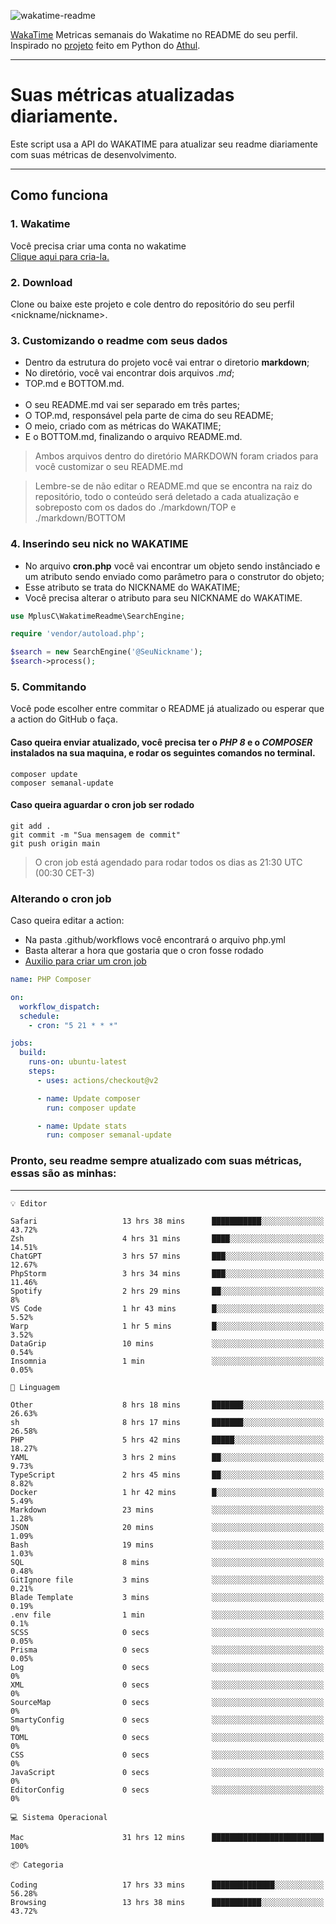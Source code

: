 ![wakatime-readme](https://socialify.git.ci/bymatheus/wakatime-readme/image?description=1&descriptionEditable=M%C3%A9tricas%20semanais%20do%20Wakatime%20no%20seu%20README%20de%20perfil.&font=KoHo&forks=1&language=1&owner=1&pattern=Signal&stargazers=1&theme=Dark)

[WakaTime](https://wakatime.com) Metricas semanais do Wakatime no README do seu perfil. <br>
Inspirado no [projeto](https://github.com/athul/waka-readme) feito em Python do [Athul](https://github.com/athul).
___

# Suas métricas atualizadas diariamente.
Este script usa a API do WAKATIME para atualizar seu readme diariamente com suas métricas de desenvolvimento.

___

## Como funciona

### 1. Wakatime
Você precisa criar uma conta no wakatime <br>
[Clique aqui para cria-la.](https://wakatime.com) 

### 2. Download
Clone ou baixe este projeto e cole dentro do repositório do seu perfil <nickname/nickname>.

### 3. Customizando o readme com seus dados
- Dentro da estrutura do projeto você vai entrar o diretorio **markdown**;  
- No diretório, você vai encontrar dois arquivos *.md*;
- TOP.md e BOTTOM.md.
<br><br>
- O seu README.md vai ser separado em três partes; 
- O TOP.md, responsável pela parte de cima do seu README;
- O meio, criado com as métricas do WAKATIME;
- E o BOTTOM.md, finalizando o arquivo README.md.<br>

> Ambos arquivos dentro do diretório MARKDOWN foram criados para você customizar o seu README.md

> Lembre-se de não editar o README.md que se encontra na raiz do repositório, todo o conteúdo será deletado a cada atualização e sobreposto com os dados do ./markdown/TOP e ./markdown/BOTTOM

### 4. Inserindo seu nick no WAKATIME
- No arquivo **cron.php** você vai encontrar um objeto sendo instânciado e um atributo sendo enviado como parâmetro para o construtor do objeto;
- Esse atributo se trata do NICKNAME do WAKATIME;
- Você precisa alterar o atributo para seu NICKNAME do WAKATIME.

```php
use MplusC\WakatimeReadme\SearchEngine;

require 'vendor/autoload.php';

$search = new SearchEngine('@SeuNickname');
$search->process();
```

### 5. Commitando
Você pode escolher entre commitar o README já atualizado ou esperar que a action do GitHub o faça. <br>

#### Caso queira enviar atualizado, você precisa ter o *PHP 8* e o *COMPOSER* instalados na sua maquina, e rodar os seguintes comandos no terminal.
```composer
composer update
composer semanal-update 
```

#### Caso queira aguardar o cron job ser rodado 
```git 
git add .
git commit -m "Sua mensagem de commit"
git push origin main
```

>O cron job está agendado para rodar todos os dias as 21:30 UTC (00:30 CET-3) 

### Alterando o cron job
Caso queira editar a action:

- Na pasta .github/workflows você encontrará o arquivo php.yml
- Basta alterar a hora que gostaria que o cron fosse rodado
- [Auxilio para criar um cron job](https://crontab.guru)

```yml
name: PHP Composer

on:
  workflow_dispatch:
  schedule:
    - cron: "5 21 * * *"

jobs:
  build:
    runs-on: ubuntu-latest
    steps:
      - uses: actions/checkout@v2

      - name: Update composer
        run: composer update

      - name: Update stats
        run: composer semanal-update
```

### Pronto, seu readme sempre atualizado com suas métricas, essas são as minhas:

___
```text
💡 Editor

Safari                   13 hrs 38 mins      ███████████░░░░░░░░░░░░░░     43.72%
Zsh                      4 hrs 31 mins       ████░░░░░░░░░░░░░░░░░░░░░     14.51%
ChatGPT                  3 hrs 57 mins       ███░░░░░░░░░░░░░░░░░░░░░░     12.67%
PhpStorm                 3 hrs 34 mins       ███░░░░░░░░░░░░░░░░░░░░░░     11.46%
Spotify                  2 hrs 29 mins       ██░░░░░░░░░░░░░░░░░░░░░░░         8%
VS Code                  1 hr 43 mins        █░░░░░░░░░░░░░░░░░░░░░░░░      5.52%
Warp                     1 hr 5 mins         █░░░░░░░░░░░░░░░░░░░░░░░░      3.52%
DataGrip                 10 mins             ░░░░░░░░░░░░░░░░░░░░░░░░░      0.54%
Insomnia                 1 min               ░░░░░░░░░░░░░░░░░░░░░░░░░      0.05%
```
```text
💬 Linguagem

Other                    8 hrs 18 mins       ███████░░░░░░░░░░░░░░░░░░     26.63%
sh                       8 hrs 17 mins       ███████░░░░░░░░░░░░░░░░░░     26.58%
PHP                      5 hrs 42 mins       █████░░░░░░░░░░░░░░░░░░░░     18.27%
YAML                     3 hrs 2 mins        ██░░░░░░░░░░░░░░░░░░░░░░░      9.73%
TypeScript               2 hrs 45 mins       ██░░░░░░░░░░░░░░░░░░░░░░░      8.82%
Docker                   1 hr 42 mins        █░░░░░░░░░░░░░░░░░░░░░░░░      5.49%
Markdown                 23 mins             ░░░░░░░░░░░░░░░░░░░░░░░░░      1.28%
JSON                     20 mins             ░░░░░░░░░░░░░░░░░░░░░░░░░      1.09%
Bash                     19 mins             ░░░░░░░░░░░░░░░░░░░░░░░░░      1.03%
SQL                      8 mins              ░░░░░░░░░░░░░░░░░░░░░░░░░      0.48%
GitIgnore file           3 mins              ░░░░░░░░░░░░░░░░░░░░░░░░░      0.21%
Blade Template           3 mins              ░░░░░░░░░░░░░░░░░░░░░░░░░      0.19%
.env file                1 min               ░░░░░░░░░░░░░░░░░░░░░░░░░       0.1%
SCSS                     0 secs              ░░░░░░░░░░░░░░░░░░░░░░░░░      0.05%
Prisma                   0 secs              ░░░░░░░░░░░░░░░░░░░░░░░░░      0.05%
Log                      0 secs              ░░░░░░░░░░░░░░░░░░░░░░░░░         0%
XML                      0 secs              ░░░░░░░░░░░░░░░░░░░░░░░░░         0%
SourceMap                0 secs              ░░░░░░░░░░░░░░░░░░░░░░░░░         0%
SmartyConfig             0 secs              ░░░░░░░░░░░░░░░░░░░░░░░░░         0%
TOML                     0 secs              ░░░░░░░░░░░░░░░░░░░░░░░░░         0%
CSS                      0 secs              ░░░░░░░░░░░░░░░░░░░░░░░░░         0%
JavaScript               0 secs              ░░░░░░░░░░░░░░░░░░░░░░░░░         0%
EditorConfig             0 secs              ░░░░░░░░░░░░░░░░░░░░░░░░░         0%
```
```text
💻 Sistema Operacional

Mac                      31 hrs 12 mins      █████████████████████████       100%
```
```text
📦 Categoria

Coding                   17 hrs 33 mins      ██████████████░░░░░░░░░░░     56.28%
Browsing                 13 hrs 38 mins      ███████████░░░░░░░░░░░░░░     43.72%
```
